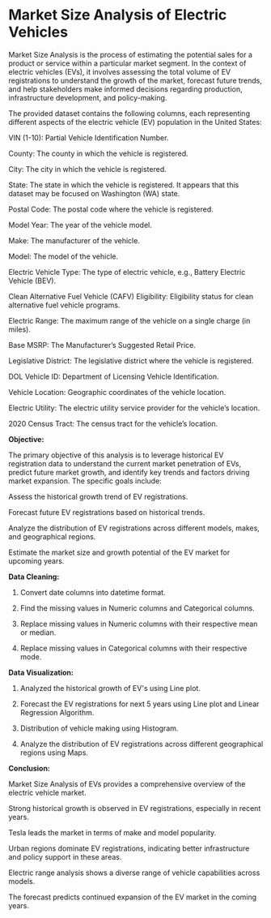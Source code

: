 # Market Size Analysis of Electric Vehicles

Market Size Analysis is the process of estimating the potential sales for a product or service within a particular market segment. In the context of electric vehicles (EVs), it involves assessing the total volume of EV registrations to understand the growth of the market, forecast future trends, and help stakeholders make informed decisions regarding production, infrastructure development, and policy-making.

The provided dataset contains the following columns, each representing different aspects of the electric vehicle (EV) population in the United States:

VIN (1-10): Partial Vehicle Identification Number.

County: The county in which the vehicle is registered.

City: The city in which the vehicle is registered.

State: The state in which the vehicle is registered. It appears that this dataset may be focused on Washington (WA) state.

Postal Code: The postal code where the vehicle is registered.

Model Year: The year of the vehicle model.

Make: The manufacturer of the vehicle.

Model: The model of the vehicle.

Electric Vehicle Type: The type of electric vehicle, e.g., Battery Electric Vehicle (BEV).

Clean Alternative Fuel Vehicle (CAFV) Eligibility: Eligibility status for clean alternative fuel vehicle programs.

Electric Range: The maximum range of the vehicle on a single charge (in miles).

Base MSRP: The Manufacturer’s Suggested Retail Price.

Legislative District: The legislative district where the vehicle is registered.

DOL Vehicle ID: Department of Licensing Vehicle Identification.

Vehicle Location: Geographic coordinates of the vehicle location.

Electric Utility: The electric utility service provider for the vehicle’s location.

2020 Census Tract: The census tract for the vehicle’s location.

**Objective:**

The primary objective of this analysis is to leverage historical EV registration data to understand the current market penetration of EVs, predict future market growth, and identify key trends and factors driving market expansion. The specific goals include:

Assess the historical growth trend of EV registrations.

Forecast future EV registrations based on historical trends.

Analyze the distribution of EV registrations across different models, makes, and geographical regions.

Estimate the market size and growth potential of the EV market for upcoming years.

**Data Cleaning:**

1. Convert date columns into datetime format.

2. Find the missing values in Numeric columns and Categorical columns.

3. Replace missing values in Numeric columns with their respective mean or median.

4. Replace missing values in Categorical columns with their respective mode.

**Data Visualization:**

1. Analyzed the historical growth of EV's using Line plot.

2. Forecast the EV registrations for next 5 years using Line plot and Linear Regression Algorithm.

3. Distribution of vehicle making using Histogram.

4. Analyze the distribution of EV registrations across different geographical regions using Maps.

**Conclusion:**

Market Size Analysis of EVs provides a comprehensive overview of the electric vehicle market.

Strong historical growth is observed in EV registrations, especially in recent years.

Tesla leads the market in terms of make and model popularity.

Urban regions dominate EV registrations, indicating better infrastructure and policy support in these areas.

Electric range analysis shows a diverse range of vehicle capabilities across models.

The forecast predicts continued expansion of the EV market in the coming years.

